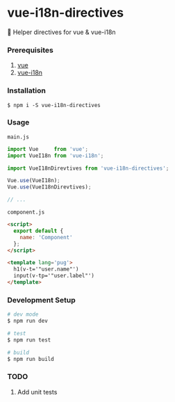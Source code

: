 # vue-i18n-directives

:flags:  Helper directives for vue & vue-i18n


### Prerequisites
1. [vue](https://github.com/vuejs/vue)
2. [vue-i18n](https://github.com/kazupon/vue-i18n)

### Installation
`$ npm i -S vue-i18n-directives`

### Usage
`main.js`
```javascript
import Vue     from 'vue';
import VueI18n from 'vue-i18n';

import VueI18nDirevtives from 'vue-i18n-directives';

Vue.use(VueI18n);
Vue.use(VueI18nDirevtives);

// ...
```

`component.js`
```html
<script>
  export default {
    name: 'Component'
  };
</script>

<template lang='pug'>
  h1(v-t='"user.name"')
  input(v-tp='"user.label"')
</template>

```


### Development Setup

```bash
# dev mode
$ npm run dev

# test
$ npm run test

# build
$ npm run build
```

### TODO
1. Add unit tests
